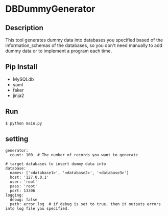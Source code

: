 # DBDummyGenerator
## Description
This tool generates dummy data into databases you specified based of the information_schemas of the databases,
so you don't need manually to add dummy data or to implement a program each time.

## Pip Install
- MySQLdb
- yaml
- faker
- jinja2

## Run
```
$ python main.py
```

## setting
```
generator:
  count: 100  # The number of records you want to generate

# target databases to insert dummy data into
database:
  names: ['<database1>', '<database2>', '<database3>']
  host: '127.0.0.1'
  user: 'root'
  pass: 'root'
  port: 13306
logging:
  debug: false
  path: error.log  # if debug is set to true, then it outputs errors into log file you specified.
```